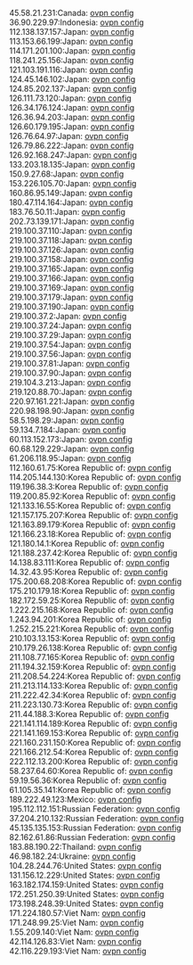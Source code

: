 45.58.21.231:Canada: [ovpn config](vpn/45_58_21_231.ovpn)  
36.90.229.97:Indonesia: [ovpn config](vpn/36_90_229_97.ovpn)  
112.138.137.157:Japan: [ovpn config](vpn/112_138_137_157.ovpn)  
113.153.66.199:Japan: [ovpn config](vpn/113_153_66_199.ovpn)  
114.171.201.100:Japan: [ovpn config](vpn/114_171_201_100.ovpn)  
118.241.25.156:Japan: [ovpn config](vpn/118_241_25_156.ovpn)  
121.103.191.116:Japan: [ovpn config](vpn/121_103_191_116.ovpn)  
124.45.146.102:Japan: [ovpn config](vpn/124_45_146_102.ovpn)  
124.85.202.137:Japan: [ovpn config](vpn/124_85_202_137.ovpn)  
126.111.73.120:Japan: [ovpn config](vpn/126_111_73_120.ovpn)  
126.34.176.124:Japan: [ovpn config](vpn/126_34_176_124.ovpn)  
126.36.94.203:Japan: [ovpn config](vpn/126_36_94_203.ovpn)  
126.60.179.195:Japan: [ovpn config](vpn/126_60_179_195.ovpn)  
126.76.64.97:Japan: [ovpn config](vpn/126_76_64_97.ovpn)  
126.79.86.222:Japan: [ovpn config](vpn/126_79_86_222.ovpn)  
126.92.168.247:Japan: [ovpn config](vpn/126_92_168_247.ovpn)  
133.203.18.135:Japan: [ovpn config](vpn/133_203_18_135.ovpn)  
150.9.27.68:Japan: [ovpn config](vpn/150_9_27_68.ovpn)  
153.226.105.70:Japan: [ovpn config](vpn/153_226_105_70.ovpn)  
160.86.95.149:Japan: [ovpn config](vpn/160_86_95_149.ovpn)  
180.47.114.164:Japan: [ovpn config](vpn/180_47_114_164.ovpn)  
183.76.50.11:Japan: [ovpn config](vpn/183_76_50_11.ovpn)  
202.73.139.171:Japan: [ovpn config](vpn/202_73_139_171.ovpn)  
219.100.37.110:Japan: [ovpn config](vpn/219_100_37_110.ovpn)  
219.100.37.118:Japan: [ovpn config](vpn/219_100_37_118.ovpn)  
219.100.37.126:Japan: [ovpn config](vpn/219_100_37_126.ovpn)  
219.100.37.158:Japan: [ovpn config](vpn/219_100_37_158.ovpn)  
219.100.37.165:Japan: [ovpn config](vpn/219_100_37_165.ovpn)  
219.100.37.166:Japan: [ovpn config](vpn/219_100_37_166.ovpn)  
219.100.37.169:Japan: [ovpn config](vpn/219_100_37_169.ovpn)  
219.100.37.179:Japan: [ovpn config](vpn/219_100_37_179.ovpn)  
219.100.37.190:Japan: [ovpn config](vpn/219_100_37_190.ovpn)  
219.100.37.2:Japan: [ovpn config](vpn/219_100_37_2.ovpn)  
219.100.37.24:Japan: [ovpn config](vpn/219_100_37_24.ovpn)  
219.100.37.29:Japan: [ovpn config](vpn/219_100_37_29.ovpn)  
219.100.37.54:Japan: [ovpn config](vpn/219_100_37_54.ovpn)  
219.100.37.56:Japan: [ovpn config](vpn/219_100_37_56.ovpn)  
219.100.37.81:Japan: [ovpn config](vpn/219_100_37_81.ovpn)  
219.100.37.90:Japan: [ovpn config](vpn/219_100_37_90.ovpn)  
219.104.3.213:Japan: [ovpn config](vpn/219_104_3_213.ovpn)  
219.120.88.70:Japan: [ovpn config](vpn/219_120_88_70.ovpn)  
220.97.161.221:Japan: [ovpn config](vpn/220_97_161_221.ovpn)  
220.98.198.90:Japan: [ovpn config](vpn/220_98_198_90.ovpn)  
58.5.198.29:Japan: [ovpn config](vpn/58_5_198_29.ovpn)  
59.134.7.184:Japan: [ovpn config](vpn/59_134_7_184.ovpn)  
60.113.152.173:Japan: [ovpn config](vpn/60_113_152_173.ovpn)  
60.68.129.229:Japan: [ovpn config](vpn/60_68_129_229.ovpn)  
61.206.118.95:Japan: [ovpn config](vpn/61_206_118_95.ovpn)  
112.160.61.75:Korea Republic of: [ovpn config](vpn/112_160_61_75.ovpn)  
114.205.144.130:Korea Republic of: [ovpn config](vpn/114_205_144_130.ovpn)  
119.196.38.3:Korea Republic of: [ovpn config](vpn/119_196_38_3.ovpn)  
119.200.85.92:Korea Republic of: [ovpn config](vpn/119_200_85_92.ovpn)  
121.133.16.55:Korea Republic of: [ovpn config](vpn/121_133_16_55.ovpn)  
121.157.175.207:Korea Republic of: [ovpn config](vpn/121_157_175_207.ovpn)  
121.163.89.179:Korea Republic of: [ovpn config](vpn/121_163_89_179.ovpn)  
121.166.23.18:Korea Republic of: [ovpn config](vpn/121_166_23_18.ovpn)  
121.180.14.1:Korea Republic of: [ovpn config](vpn/121_180_14_1.ovpn)  
121.188.237.42:Korea Republic of: [ovpn config](vpn/121_188_237_42.ovpn)  
14.138.83.111:Korea Republic of: [ovpn config](vpn/14_138_83_111.ovpn)  
14.32.43.95:Korea Republic of: [ovpn config](vpn/14_32_43_95.ovpn)  
175.200.68.208:Korea Republic of: [ovpn config](vpn/175_200_68_208.ovpn)  
175.210.179.18:Korea Republic of: [ovpn config](vpn/175_210_179_18.ovpn)  
182.172.59.25:Korea Republic of: [ovpn config](vpn/182_172_59_25.ovpn)  
1.222.215.168:Korea Republic of: [ovpn config](vpn/1_222_215_168.ovpn)  
1.243.94.201:Korea Republic of: [ovpn config](vpn/1_243_94_201.ovpn)  
1.252.215.221:Korea Republic of: [ovpn config](vpn/1_252_215_221.ovpn)  
210.103.13.153:Korea Republic of: [ovpn config](vpn/210_103_13_153.ovpn)  
210.179.26.138:Korea Republic of: [ovpn config](vpn/210_179_26_138.ovpn)  
211.108.77.165:Korea Republic of: [ovpn config](vpn/211_108_77_165.ovpn)  
211.194.32.159:Korea Republic of: [ovpn config](vpn/211_194_32_159.ovpn)  
211.208.54.224:Korea Republic of: [ovpn config](vpn/211_208_54_224.ovpn)  
211.213.114.133:Korea Republic of: [ovpn config](vpn/211_213_114_133.ovpn)  
211.222.42.34:Korea Republic of: [ovpn config](vpn/211_222_42_34.ovpn)  
211.223.130.73:Korea Republic of: [ovpn config](vpn/211_223_130_73.ovpn)  
211.44.188.3:Korea Republic of: [ovpn config](vpn/211_44_188_3.ovpn)  
221.141.114.189:Korea Republic of: [ovpn config](vpn/221_141_114_189.ovpn)  
221.141.169.153:Korea Republic of: [ovpn config](vpn/221_141_169_153.ovpn)  
221.160.231.150:Korea Republic of: [ovpn config](vpn/221_160_231_150.ovpn)  
221.166.212.54:Korea Republic of: [ovpn config](vpn/221_166_212_54.ovpn)  
222.112.13.200:Korea Republic of: [ovpn config](vpn/222_112_13_200.ovpn)  
58.237.64.60:Korea Republic of: [ovpn config](vpn/58_237_64_60.ovpn)  
59.19.56.36:Korea Republic of: [ovpn config](vpn/59_19_56_36.ovpn)  
61.105.35.141:Korea Republic of: [ovpn config](vpn/61_105_35_141.ovpn)  
189.222.49.123:Mexico: [ovpn config](vpn/189_222_49_123.ovpn)  
195.112.112.151:Russian Federation: [ovpn config](vpn/195_112_112_151.ovpn)  
37.204.210.132:Russian Federation: [ovpn config](vpn/37_204_210_132.ovpn)  
45.135.135.153:Russian Federation: [ovpn config](vpn/45_135_135_153.ovpn)  
82.162.61.86:Russian Federation: [ovpn config](vpn/82_162_61_86.ovpn)  
183.88.190.22:Thailand: [ovpn config](vpn/183_88_190_22.ovpn)  
46.98.182.24:Ukraine: [ovpn config](vpn/46_98_182_24.ovpn)  
104.28.244.76:United States: [ovpn config](vpn/104_28_244_76.ovpn)  
131.156.12.229:United States: [ovpn config](vpn/131_156_12_229.ovpn)  
163.182.174.159:United States: [ovpn config](vpn/163_182_174_159.ovpn)  
172.251.250.39:United States: [ovpn config](vpn/172_251_250_39.ovpn)  
173.198.248.39:United States: [ovpn config](vpn/173_198_248_39.ovpn)  
171.224.180.57:Viet Nam: [ovpn config](vpn/171_224_180_57.ovpn)  
171.248.99.25:Viet Nam: [ovpn config](vpn/171_248_99_25.ovpn)  
1.55.209.140:Viet Nam: [ovpn config](vpn/1_55_209_140.ovpn)  
42.114.126.83:Viet Nam: [ovpn config](vpn/42_114_126_83.ovpn)  
42.116.229.193:Viet Nam: [ovpn config](vpn/42_116_229_193.ovpn)  
